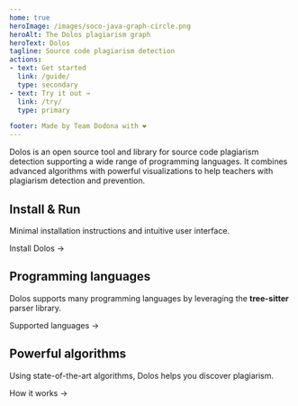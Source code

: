 ```yaml
---
home: true
heroImage: /images/soco-java-graph-circle.png
heroAlt: The Dolos plagiarism graph
heroText: Dolos
tagline: Source code plagiarism detection
actions:
- text: Get started
  link: /guide/
  type: secondary
- text: Try it out →
  link: /try/
  type: primary

footer: Made by Team Dodona with ❤️
---
```


Dolos is an open source tool and library for source code plagiarism detection
supporting a wide range of programming languages. It combines advanced
algorithms with powerful visualizations to help teachers with plagiarism
detection and prevention.

<div class="features">
  <div class="feature">
    <h2>Install & Run</h2>
    <p>Minimal installation instructions and intuitive user interface.</p>
    <p><router-link to="/guide/installation">Install Dolos →</router-link></p>
  </div>
  <div class="feature">
    <h2>Programming languages</h2>
    <p>Dolos supports many programming languages by leveraging the <b>tree-sitter</b> parser library.</p>
    <p><router-link to="/guide/languages">Supported languages →</router-link></p>
  </div>

  <div class="feature">
    <h2>Powerful algorithms</h2>
    <p>Using state-of-the-art algorithms, Dolos helps you discover plagiarism.</p>
    <p><router-link to="/guide/algorithm">How it works →</router-link></p>
  </div>
</div>
